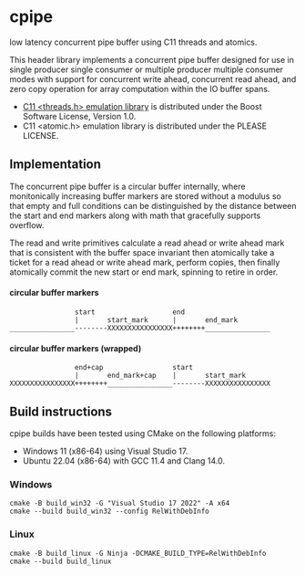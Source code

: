 # cpipe

low latency concurrent pipe buffer using C11 threads and atomics.

This header library implements a concurrent pipe buffer designed for use
in single producer single consumer or multiple producer multiple consumer
modes with support for concurrent write ahead, concurrent read ahead,
and zero copy operation for array computation within the IO buffer spans.

- [C11 <threads.h> emulation library](https://cgit.freedesktop.org/mesa/mesa/log/include/c11)
is distributed under the Boost Software License, Version 1.0.
- C11 <atomic.h> emulation library is distributed under the PLEASE LICENSE.

## Implementation

The concurrent pipe buffer is a circular buffer internally, where
monitonically increasing buffer markers are stored without a modulus so
that empty and full conditions can be distinguished by the distance between
the start and end markers along with math that gracefully supports overflow.

The read and write primitives calculate a read ahead or write ahead mark
that is consistent with the buffer space invariant then atomically take a
ticket for a read ahead or write ahead mark, perform copies, then finally
atomically commit the new start or end mark, spinning to retire in order.

#### circular buffer markers

```
                start                   end
                |       start_mark      |       end_mark
________________--------XXXXXXXXXXXXXXXX++++++++________________
```

#### circular buffer markers (wrapped)

```
                end+cap                 start
                |       end_mark+cap    |       start_mark
XXXXXXXXXXXXXXXX++++++++________________--------XXXXXXXXXXXXXXXX
```

## Build instructions

cpipe builds have been tested using CMake on the following platforms:

- Windows 11 (x86-64) using Visual Studio 17.
- Ubuntu 22.04 (x86-64) with GCC 11.4 and Clang 14.0.

### Windows

```
cmake -B build_win32 -G "Visual Studio 17 2022" -A x64
cmake --build build_win32 --config RelWithDebInfo
```

### Linux

```
cmake -B build_linux -G Ninja -DCMAKE_BUILD_TYPE=RelWithDebInfo
cmake --build build_linux
```
